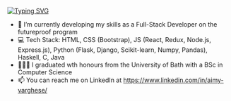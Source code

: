 [![Typing SVG](https://readme-typing-svg.demolab.com?font=Fira+Code&pause=1000&color=0AD764&width=435&height=35&lines=Hi+there!+I'm+Aimy+😊)](https://git.io/typing-svg)

- 🌱 I’m currently developing my skills as a Full-Stack Developer on the futureproof program
- 💻 Tech Stack: HTML, CSS (Bootstrap), JS (React, Redux, Node.js, Express.js), Python (Flask, Django, Scikit-learn, Numpy, Pandas), Haskell, C, Java
- 👩🏾‍🎓 I graduated wth honours from the University of Bath with a BSc in Computer Science
- 📫 You can reach me on LinkedIn at https://www.linkedin.com/in/aimy-varghese/

<!--
**aimyv/aimyv** is a ✨ _special_ ✨ repository because its `README.md` (this file) appears on your GitHub profile.

Here are some ideas to get you started:

- 🔭 I’m currently working on ...
- 🌱 I’m currently learning ...
- 👯 I’m looking to collaborate on ...
- 🤔 I’m looking for help with ...
- 💬 Ask me about ...
- 📫 How to reach me: ...
- 😄 Pronouns: ...
- ⚡ Fun fact: ...
-->
